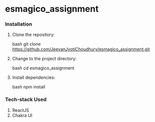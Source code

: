 # esmagico_assignment

### Installation

1. Clone the repository:

   bash
   git clone https://github.com/JeevanJyotiChoudhury/esmagico_assignment.git
   

2. Change to the project directory:

   bash
   cd esmagico_assignment
   

3. Install dependencies:

   bash
   npm install

### Tech-stack Used

1. ReactJS
2. Chakra UI
